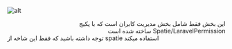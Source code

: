 ![alt](https://https://github.com/amirkhodabande/laravel-panel/blob/1-master_Role-permission/public/1.png)

<div dir="rtl">
این بخش فقط شامل بخش مدیریت کابران است که با پکیج Spatie/LaravelPermission ساخته شده است
</div>

<div>
    توجه داشته باشید که فقط این شاخه از spatie استفاده میکند 
</div>
